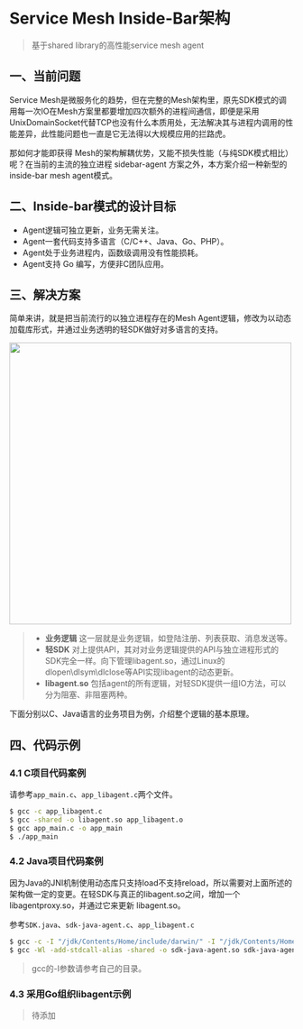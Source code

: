# Service Mesh Inside-Bar架构
> 基于shared library的高性能service mesh agent


## 一、当前问题

Service Mesh是微服务化的趋势，但在完整的Mesh架构里，原先SDK模式的调用每一次IO在Mesh方案里都要增加四次额外的进程间通信，即便是采用UnixDomainSocket代替TCP也没有什么本质用处，无法解决其与进程内调用的性能差异，此性能问题也一直是它无法得以大规模应用的拦路虎。

那如何才能即获得 Mesh的架构解耦优势，又能不损失性能（与纯SDK模式相比）呢？在当前的主流的独立进程 sidebar-agent 方案之外，本方案介绍一种新型的 inside-bar mesh agent模式。

## 二、Inside-bar模式的设计目标

- Agent逻辑可独立更新，业务无需关注。
- Agent一套代码支持多语言（C/C++、Java、Go、PHP）。
- Agent处于业务进程内，函数级调用没有性能损耗。
- Agent支持 Go 编写，方便非C团队应用。

## 三、解决方案

简单来讲，就是把当前流行的以独立进程存在的Mesh Agent逻辑，修改为以动态加载库形式，并通过业务透明的轻SDK做好对多语言的支持。

<img src="https://user-images.githubusercontent.com/25544264/123894736-3eade080-d991-11eb-97ab-8ba584d3986b.png" width=500 />

> * **业务逻辑** 这一层就是业务逻辑，如登陆注册、列表获取、消息发送等。
> * **轻SDK** 对上提供API，其对对业务逻辑提供的API与独立进程形式的SDK完全一样。向下管理libagent.so，通过Linux的dlopen\dlsym\dlclose等API实现libagent的动态更新。
> * **libagent.so** 包括agent的所有逻辑，对轻SDK提供一组IO方法，可以分为阻塞、非阻塞两种。

下面分别以C、Java语言的业务项目为例，介绍整个逻辑的基本原理。

## 四、代码示例

### 4.1 C项目代码案例

请参考`app_main.c`、`app_libagent.c`两个文件。

```bash
$ gcc -c app_libagent.c
$ gcc -shared -o libagent.so app_libagent.o
$ gcc app_main.c -o app_main
$ ./app_main
```

### 4.2 Java项目代码案例
因为Java的JNI机制使用动态库只支持load不支持reload，所以需要对上面所述的架构做一定的变更。在轻SDK与真正的libagent.so之间，增加一个libagentproxy.so，并通过它来更新 libagent.so。

参考`SDK.java`、`sdk-java-agent.c`、`app_libagent.c`

```bash
$ gcc -c -I "/jdk/Contents/Home/include/darwin/" -I "/jdk/Contents/Home/include/" sdk-java-agent.c
$ gcc -Wl -add-stdcall-alias -shared -o sdk-java-agent.so sdk-java-agent.o
```
> gcc的-I参数请参考自己的目录。


### 4.3 采用Go组织libagent示例

> 待添加
